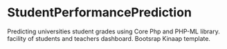 # StudentPerformancePrediction
Predicting universities student grades using Core Php and PHP-ML library.
facility of students and teachers dashboard.
Bootsrap Kinaap template.
